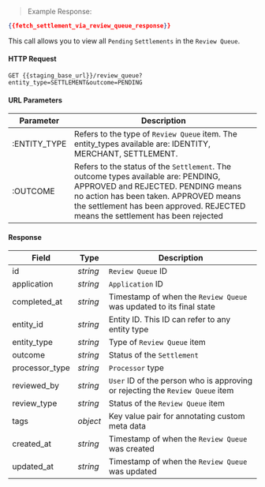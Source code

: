 > Example Response:

```json
{{fetch_settlement_via_review_queue_response}}
```

This call allows you to view all `Pending` `Settlements` in the `Review Queue`.

#### HTTP Request

`GET {{staging_base_url}}/review_queue?entity_type=SETTLEMENT&outcome=PENDING`

#### URL Parameters

Parameter | Description
----- | -----------------------
:ENTITY_TYPE | Refers to the type of `Review Queue` item. The entity_types available are: IDENTITY, MERCHANT, SETTLEMENT.
:OUTCOME | Refers to the status of the `Settlement`. The outcome types available are: PENDING, APPROVED and REJECTED. PENDING means no action has been taken. APPROVED means the settlement has been approved. REJECTED means the settlement has been rejected



#### Response

Field | Type | Description
----- | ---- | -----------
id | *string* | `Review Queue` ID
application | *string* | `Application` ID
completed_at | *string* | Timestamp of when the `Review Queue` was updated to its final state
entity_id | *string* | Entity ID. This ID can refer to any entity type
entity_type | *string* | Type of `Review Queue` item
outcome | *string* | Status of the `Settlement`
processor_type | *string* | `Processor` type
reviewed_by | *string* | `User` ID of the person who is approving or rejecting the `Review Queue` item
review_type | *string* | Status of the `Review Queue` item
tags  | *object* | Key value pair for annotating custom meta data
created_at | *string* | Timestamp of when the `Review Queue` was created
updated_at | *string* | Timestamp of when the `Review Queue` was updated
